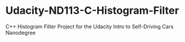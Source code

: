 # Udacity-ND113-C-Histogram-Filter
C++ Histogram Filter Project for the Udacity Intro to Self-Driving Cars Nanodegree
